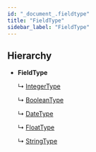 ```yaml
---
id: "_document_.fieldtype"
title: "FieldType"
sidebar_label: "FieldType"
---
```


## Hierarchy

* **FieldType**

  ↳ [IntegerType](_document_.integertype.md)

  ↳ [BooleanType](_document_.booleantype.md)

  ↳ [DateType](_document_.datetype.md)

  ↳ [FloatType](_document_.floattype.md)

  ↳ [StringType](_document_.stringtype.md)

